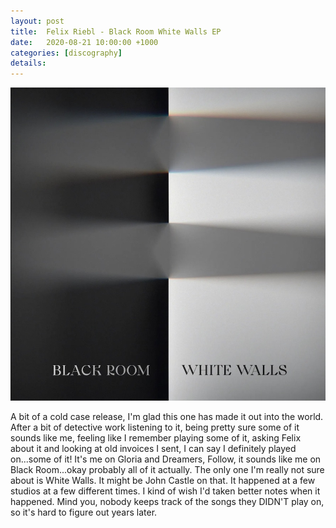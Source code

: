 ```yaml
---
layout: post
title:  Felix Riebl - Black Room White Walls EP
date:   2020-08-21 10:00:00 +1000
categories: [discography]
details: 
---
```


![](/assets/discography/blackroomwhitewalls.jpg)

A bit of a cold case release, I'm glad this one has made it out into the world. After a bit of detective work listening to it, being pretty sure some of it sounds like me, feeling like I remember playing some of it, asking Felix about it and looking at old invoices I sent, I can say I definitely played on...some of it! It's me on Gloria and Dreamers, Follow, it sounds like me on Black Room...okay probably all of it actually. The only one I'm really not sure about is White Walls. It might be John Castle on that. It happened at a few studios at a few different times. I kind of wish I'd taken better notes when it happened. Mind you, nobody keeps track of the songs they DIDN'T play on, so it's hard to figure out years later.